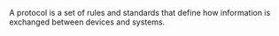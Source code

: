 A protocol is a set of rules and standards that define how information is exchanged between devices and systems.